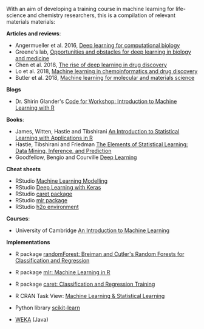 With an aim of developing a training course in machine learning for life-science and chemistry researchers, this is a compilation of relevant materials materials:

**Articles and reviews**:
- Angermueller et al. 2016, [Deep learning for computational biology](https://onlinelibrary.wiley.com/doi/abs/10.15252/msb.20156651)
- Greene's lab, [Opportunities and obstacles for deep learning
in biology and medicine](https://github.com/greenelab/deep-review)
- Chen et al. 2018, [The rise of deep learning in drug discovery](https://www.sciencedirect.com/science/article/pii/S1359644617303598)
- Lo et al. 2018, [Machine learning in chemoinformatics and drug discovery](https://www.sciencedirect.com/science/article/pii/S1359644617304695)
- Butler et al. 2018, [Machine learning for molecular and materials science](https://www.nature.com/articles/s41586-018-0337-2)

**Blogs**
- Dr. Shirin Glander's [Code for Workshop: Introduction to Machine Learning with R](https://www.r-bloggers.com/code-for-workshop-introduction-to-machine-learning-with-r/)

**Books**:
- James, Witten, Hastie and Tibshirani [An Introduction to Statistical Learning with Applications in R](http://www-bcf.usc.edu/~gareth/ISL/)
- Hastie, Tibshirani and Friedman [The Elements of Statistical Learning: Data Mining, Inference, and Prediction](https://web.stanford.edu/~hastie/ElemStatLearn/)
- Goodfellow, Bengio and Courville [Deep Learning](http://www.deeplearningbook.org/)

**Cheat sheets**
- RStudio [Machine Learning Modelling](https://github.com/rstudio/cheatsheets/raw/master/Machine%20Learning%20Modelling%20in%20R.pdf)
- RStudio [Deep Learning with Keras](https://github.com/rstudio/cheatsheets/raw/master/keras.pdf)
- RStudio [caret package](https://github.com/rstudio/cheatsheets/raw/master/caret.pdf)
- RStudio [mlr package](https://github.com/rstudio/cheatsheets/raw/master/mlr.pdf)
- RStudio [h2o environment](https://github.com/rstudio/cheatsheets/raw/master/h2o.pdf)

**Courses**:
- University of Cambridge [An Introduction to Machine Learning](https://github.com/bioinformatics-training/intro-machine-learning-2018)

**Implementations**
- R package [randomForest: Breiman and Cutler's Random Forests for Classification and Regression](https://cran.r-project.org/web/packages/randomForest/index.html)
- R package [mlr: Machine Learning in R](https://cran.r-project.org/web/packages/mlr/index.html)
- R package [caret: Classification and Regression Training](https://cran.r-project.org/web/packages/caret/index.html)
- R CRAN Task View: [Machine Learning & Statistical Learning](https://cran.r-project.org/web/views/MachineLearning.html)

- Python library [scikit-learn](http://scikit-learn.org)

- [WEKA](https://www.cs.waikato.ac.nz/~ml/weka/) (Java)

